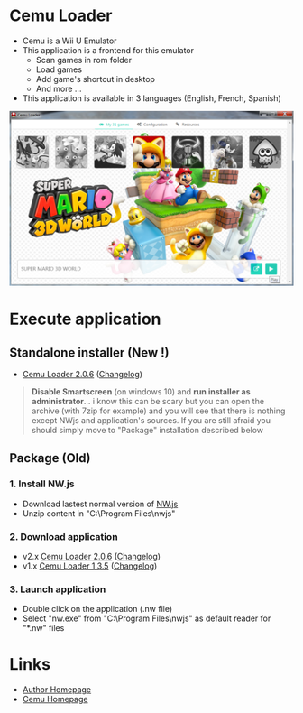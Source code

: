 # Cemu Loader

* Cemu is a Wii U Emulator
* This application is a frontend for this emulator
    * Scan games in rom folder
    * Load games
    * Add game's shortcut in desktop
    * And more ... 
* This application is available in 3 languages (English, French, Spanish)

![Cemu Loader Screenshot](https://github.com/uparlange/cemu-loader/blob/master/screenshot.png?raw=true)

# Execute application

## Standalone installer (New !)

* [Cemu Loader 2.0.6](https://github.com/uparlange/cemu-loader/raw/master/release/cemu-loader-2.0.6.exe) ([Changelog](https://github.com/uparlange/cemu-loader/blob/master/CHANGELOG.md))
> **Disable Smartscreen** (on windows 10) and **run installer as administrator**... i know this can be scary but you can open the archive (with 7zip for example) and you will see that there is nothing except NWjs and application's sources. If you are still afraid you should simply move to "Package" installation described below

## Package (Old)

### 1. Install NW.js
* Download lastest normal version of [NW.js](https://nwjs.io/)
* Unzip content in "C:\Program Files\nwjs"

### 2. Download application
* v2.x [Cemu Loader 2.0.6](https://github.com/uparlange/cemu-loader/raw/master/release/cemu-loader-2.0.6.nw) ([Changelog](https://github.com/uparlange/cemu-loader/blob/master/CHANGELOG.md))
* v1.x [Cemu Loader 1.3.5](https://github.com/uparlange/cemu-loader/raw/master/release/cemu-loader-1.3.5.nw) ([Changelog](https://github.com/uparlange/cemu-loader/blob/master/CHANGELOG.md))

### 3. Launch application
* Double click on the application (.nw file)
* Select "nw.exe" from "C:\Program Files\nwjs" as default reader for "*.nw" files

# Links
* [Author Homepage](https://www.lapli.fr)
* [Cemu Homepage](http://cemu.info/)